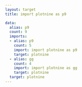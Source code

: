 ```yaml
---
layout: target
title: import plotnine as p9

data:
  alias: p9
  count: 9
  imports:
  - alias: p9
    count: 5
    import: import plotnine as p9
    target: plotnine
  - alias: gg
    count: 4
    import: import plotnine as gg
    target: plotnine
  target: plotnine
---
```


